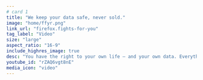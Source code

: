 ```yaml
---
# card 1
title: "We keep your data safe, never sold."
image: "home/ffyr.png"
link_url: "firefox.fights-for-you"
tag_label: "Video"
size: "large"
aspect_ratio: "16-9"
include_highres_image: true
desc: "You have the right to your own life — and your own data. Everything we make and do fights for you."
youtube_id: "rZAQ6vgt8nE"
media_icon: "video"
---
```


